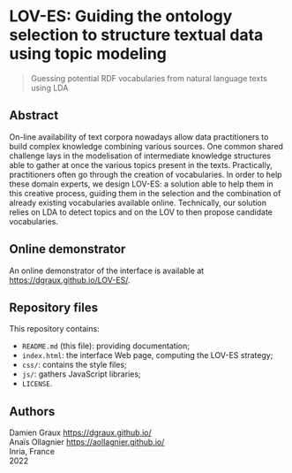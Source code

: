 LOV-ES: Guiding the ontology selection to structure textual data using topic modeling
=====================================================================================

> Guessing potential RDF vocabularies from natural language texts
  using LDA


Abstract
--------

On-line availability of text corpora nowadays allow data practitioners
to build complex knowledge combining various sources. One common
shared challenge lays in the modelisation of intermediate knowledge
structures able to gather at once the various topics present in the
texts. Practically, practitioners often go through the creation of
vocabularies. In order to help these domain experts, we design LOV-ES:
a solution able to help them in this creative process, guiding them in
the selection and the combination of already existing vocabularies
available online. Technically, our solution relies on LDA to detect
topics and on the LOV to then propose candidate vocabularies.


Online demonstrator
-------------------

An online demonstrator of the interface is available at
<https://dgraux.github.io/LOV-ES/>.


Repository files
----------------

This repository contains:

- `README.md` (this file): providing documentation;
- `index.html`: the interface Web page, computing the LOV-ES strategy;
- `css/`: contains the style files;
- `js/`: gathers JavaScript libraries;
- `LICENSE`.


Authors
-------

Damien Graux <https://dgraux.github.io/>  
Anaïs Ollagnier <https://aollagnier.github.io/>  
Inria, France  
2022
